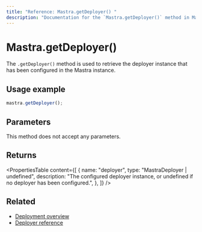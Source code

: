 ```yaml
---
title: "Reference: Mastra.getDeployer() "
description: "Documentation for the `Mastra.getDeployer()` method in Mastra, which retrieves the configured deployer instance."
---
```


# Mastra.getDeployer()

The `.getDeployer()` method is used to retrieve the deployer instance that has been configured in the Mastra instance.

## Usage example

```typescript copy
mastra.getDeployer();
```

## Parameters

This method does not accept any parameters.

## Returns

<PropertiesTable
  content={[
    {
      name: "deployer",
      type: "MastraDeployer | undefined",
      description: "The configured deployer instance, or undefined if no deployer has been configured.",
    },
  ]}
/>

## Related

- [Deployment overview](../../docs/deployment/overview.md)
- [Deployer reference](../../reference/deployer/deployer.md)
